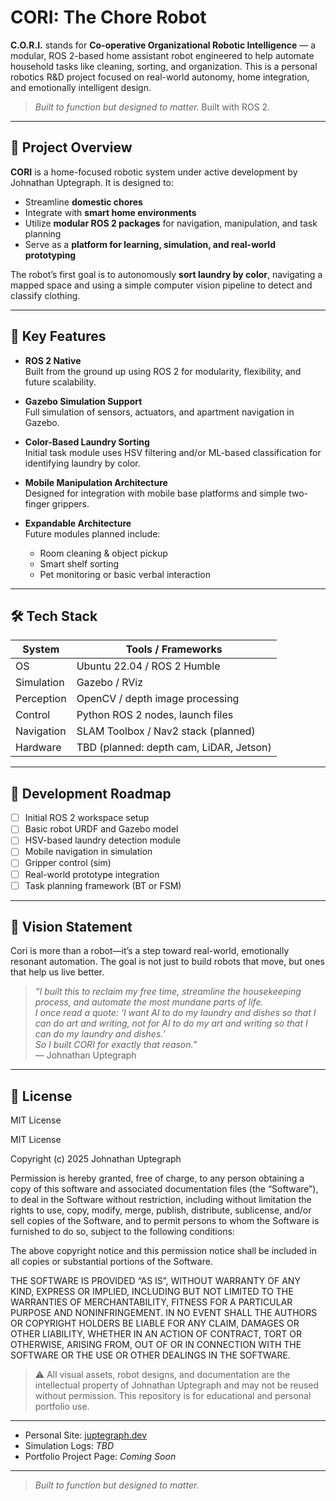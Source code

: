 # CORI: The Chore Robot

**C.O.R.I.** stands for **Co-operative Organizational Robotic Intelligence** — a modular, ROS 2-based home assistant robot engineered to help automate household tasks like cleaning, sorting, and organization. This is a personal robotics R&D project focused on real-world autonomy, home integration, and emotionally intelligent design.

> _Built to function but designed to matter._
> Built with ROS 2. 

---

## 🚀 Project Overview

**CORI** is a home-focused robotic system under active development by Johnathan Uptegraph. It is designed to:
- Streamline **domestic chores**
- Integrate with **smart home environments**
- Utilize **modular ROS 2 packages** for navigation, manipulation, and task planning
- Serve as a **platform for learning, simulation, and real-world prototyping**

The robot’s first goal is to autonomously **sort laundry by color**, navigating a mapped space and using a simple computer vision pipeline to detect and classify clothing.

---

## 🧠 Key Features

- **ROS 2 Native**  
  Built from the ground up using ROS 2 for modularity, flexibility, and future scalability.

- **Gazebo Simulation Support**  
  Full simulation of sensors, actuators, and apartment navigation in Gazebo.

- **Color-Based Laundry Sorting**  
  Initial task module uses HSV filtering and/or ML-based classification for identifying laundry by color.

- **Mobile Manipulation Architecture**  
  Designed for integration with mobile base platforms and simple two-finger grippers.

- **Expandable Architecture**  
  Future modules planned include:
  - Room cleaning & object pickup
  - Smart shelf sorting
  - Pet monitoring or basic verbal interaction

---

## 🛠️ Tech Stack

| System       | Tools / Frameworks                       |
|--------------|-------------------------------------------|
| OS           | Ubuntu 22.04 / ROS 2 Humble               |
| Simulation   | Gazebo / RViz                             |
| Perception   | OpenCV / depth image processing           |
| Control      | Python ROS 2 nodes, launch files          |
| Navigation   | SLAM Toolbox / Nav2 stack (planned)       |
| Hardware     | TBD (planned: depth cam, LiDAR, Jetson)   |

---

## 🔄 Development Roadmap

- [ ] Initial ROS 2 workspace setup
- [ ] Basic robot URDF and Gazebo model
- [ ] HSV-based laundry detection module
- [ ] Mobile navigation in simulation
- [ ] Gripper control (sim)
- [ ] Real-world prototype integration
- [ ] Task planning framework (BT or FSM)

---

## 🤖 Vision Statement

Cori is more than a robot—it’s a step toward real-world, emotionally resonant automation. The goal is not just to build robots that move, but ones that help us live better.

> _“I built this to reclaim my free time, streamline the housekeeping process, and automate the most mundane parts of life.  
I once read a quote: ‘I want AI to do my laundry and dishes so that I can do art and writing, not for AI to do my art and writing so that I can do my laundry and dishes.’  
So I built CORI for exactly that reason.”_  
> — Johnathan Uptegraph

---

## 📜 License

MIT License

MIT License

Copyright (c) 2025 Johnathan Uptegraph

Permission is hereby granted, free of charge, to any person obtaining a copy
of this software and associated documentation files (the “Software”), to deal
in the Software without restriction, including without limitation the rights
to use, copy, modify, merge, publish, distribute, sublicense, and/or sell
copies of the Software, and to permit persons to whom the Software is
furnished to do so, subject to the following conditions:

The above copyright notice and this permission notice shall be included in all
copies or substantial portions of the Software.

THE SOFTWARE IS PROVIDED “AS IS”, WITHOUT WARRANTY OF ANY KIND, EXPRESS OR
IMPLIED, INCLUDING BUT NOT LIMITED TO THE WARRANTIES OF MERCHANTABILITY,
FITNESS FOR A PARTICULAR PURPOSE AND NONINFRINGEMENT. IN NO EVENT SHALL THE
AUTHORS OR COPYRIGHT HOLDERS BE LIABLE FOR ANY CLAIM, DAMAGES OR OTHER
LIABILITY, WHETHER IN AN ACTION OF CONTRACT, TORT OR OTHERWISE, ARISING FROM,
OUT OF OR IN CONNECTION WITH THE SOFTWARE OR THE USE OR OTHER DEALINGS IN THE
SOFTWARE.


> ⚠️ All visual assets, robot designs, and documentation are the intellectual property of Johnathan Uptegraph and may not be reused without permission. This repository is for educational and personal portfolio use.

---


- Personal Site: [juptegraph.dev](https://juptegraph.dev)
- Simulation Logs: _TBD_
- Portfolio Project Page: _Coming Soon_

---

> _Built to function but designed to matter._
